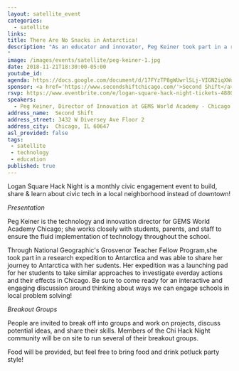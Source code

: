 ```yaml
---
layout: satellite_event
categories:
  - satellite
links:
title: There Are No Snacks in Antarctica!
description: "As an educator and innovator, Peg Keiner took part in a research expedition to Antarctica with National Geographic and was able to share her journey to Antarctica with her sudents, inspiring them to take similar approaches to investigate everday actions and their effects in Chicago.
"
image: /images/events/satellite/peg-keiner-1.jpg
date: 2018-11-21T18:30:00-05:00
youtube_id:
agenda: https://docs.google.com/document/d/17FYzTP8gWUwrlSLj-VIGN2iqXWohUPFiRvnsuBpdrL0/edit#
sponsor: <a href='https://www.secondshiftchicago.com/'>Second Shift</a>
rsvp: https://www.eventbrite.com/e/logan-square-hack-night-tickets-48806945889
speakers:
  - Peg Keiner, Director of Innovation at GEMS World Academy - Chicago
address_name:  Second Shift
address_street: 3432 W Diversey Ave Floor 2
address_city:  Chicago, IL 60647
asl_provided: false
tags:
 - satellite
 - technology
 - education
published: true
---
```


Logan Square Hack Night is a monthly civic engagement event to build, share & learn about civic tech in a local neighborhood instead of downtown!

*Presentation*

Peg Keiner is the technology and innovation director for GEMS World Academy Chicago; she works closely with students, parents, and staff to ensure the fluid implementation of technology throughout the school.

Through National Geographic's Grosvenor Teacher Fellow Program,she took part in a research expedition to Antarctica and was able to share her journey to Antarctica with her sudents. Her expedition was a launching pad for her students to take similar approaches to investigate everday actions and their effects in Chicago.
Be sure to come ready for an interactive and engaging discussion around thinking about ways we can engage schools in local problem solving!

*Breakout Groups*

People are invited to break off into groups and work on projects, discuss potential ideas, and share their skills. Members of the Chi Hack Night community will be on site to run several of their breakout groups.

Food will be provided, but feel free to bring food and drink potluck party style!
